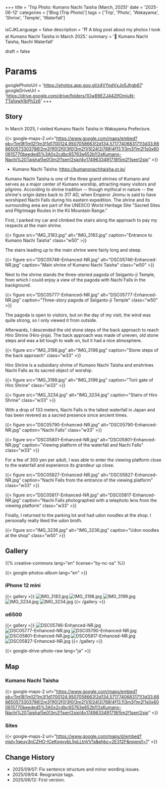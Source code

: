 +++
title = 'Trip Photo: Kumano Nachi Taisha (March, 2025)'
date = '2025-06-12'
categories = ['Blog (Trip Photo)']
tags = ['Trip', 'Photo', 'Wakayama', 'Shrine', 'Temple', 'Waterfall']

isCJKLanguage = false
description = '⛩️ A blog post about my photos I took at Kumano Nachi Taisha in March 2025.'
summary = '📍 Kumano Nachi Taisha, Nachi Waterfall'

draft = false

# Params
googlePhotoUrl = 'https://photos.app.goo.gl/z4VYpdVxJn5Jhgb67'
googleDriveUrl = 'https://drive.google.com/drive/folders/1OwB9EZJ442IfOmjuN-TTa1qwh1bPh2z6'
+++


## Story

In March 2025, I visited Kumano Nachi Taisha in Wakayama Prefecture.

{{< google-maps-2
    url="https://www.google.com/maps/embed?pb=!1m18!1m12!1m3!1d1700124.9507058663!2d134.5717740683171!3d33.668650573303786!2m3!1f0!2f0!3f0!3m2!1i1024!2i768!4f13.1!3m3!1m2!1s0x600615770beeded5%3A0x2cdbc65763e652b1!2sKumano-Nachi%20Taisha!5e0!3m2!1sen!2sjp!4v1749633491718!5m2!1sen!2sjp"
    >}}

- Kumano Nachi Taisha: https://kumanonachitaisha.or.jp/

Kumano Nachi Taisha is one of the three grand shrines of Kumano and serves as a
major center of Kumano worship, attracting many visitors and pilgrims.
According to shrine tradition -- though mythical in nature -- the shrine's
origin dates back to 317 AD, when Emperor Jimmu is said to have worshiped Nachi
Falls during his eastern expedition.
The shrine and its surrounding area are part of the UNESCO World Heritage Site
"Sacred Sites and Pilgrimage Routes in the Kii Mountain Range."

First, I parked my car and climbed the stairs along the approach to pay my respects at the main shrine.

{{< figure
    src="IMG_3183.jpg"
    alt="IMG_3183.jpg"
    caption="Entrance to Kumano Nachi Taisha"
    class="w50"
    >}}

The stairs leading up to the main shrine were fairly long and steep.

{{< figure
    src="DSC05746-Enhanced-NR.jpg"
    alt="DSC05746-Enhanced-NR.jpg"
    caption="Main shrine of Kumano Nachi Taisha"
    class="w50"
    >}}


Next to the shrine stands the three-storied pagoda of Seiganto-ji Temple, from
which I could enjoy a view of the pagoda with Nachi Falls in the background.

{{< figure
    src="DSC05777-Enhanced-NR.jpg"
    alt="DSC05777-Enhanced-NR.jpg"
    caption="Three-story pagoda of Seiganto-ji Temple"
    class="w50"
    >}}

The pagoda is open to visitors, but on the day of my visit, the wind was quite
strong,  so I only viewed it from outside.

Afterwards, I descended the old stone steps of the back approach to reach Hiro
Shrine (Hiro-jinja).
The back approach was made of uneven, old stone steps and was a bit tough to walk on, but it had a nice atmosphere.

{{< figure
    src="IMG_3198.jpg"
    alt="IMG_3198.jpg"
    caption="Stone steps of the back approach"
    class="w33"
    >}}


Hiro Shrine is a subsidiary shrine of Kumano Nachi Taisha and enshrines Nachi
Falls as its sacred object of worship.

{{< figure
    src="IMG_3199.jpg"
    alt="IMG_3199.jpg"
    caption="Torii gate of Hiro Shrine"
    class="w33"
    >}}

{{< figure
    src="IMG_3234.jpg"
    alt="IMG_3234.jpg"
    caption="Stairs of Hiro Shrine"
    class="w33"
    >}}


With a drop of 133 meters, Nachi Falls is the tallest waterfall in Japan and
has been revered as a sacred presence since ancient times.

{{< figure
    src="DSC05790-Enhanced-NR.jpg"
    alt="DSC05790-Enhanced-NR.jpg"
    caption="Nachi Falls"
    class="w33"
    >}}

{{< figure
    src="DSC05801-Enhanced-NR.jpg"
    alt="DSC05801-Enhanced-NR.jpg"
    caption="Viewing platform of the waterfall and Nachi Falls"
    class="w33"
    >}}


For a fee of 300 yen per adult, I was able to enter the viewing platform close
to the waterfall and experience its grandeur up close.


{{< figure
    src="DSC05827-Enhanced-NR.jpg"
    alt="DSC05827-Enhanced-NR.jpg"
    caption="Nachi Falls from the entrance of the viewing platform"
    class="w33"
    >}}

{{< figure
    src="DSC05817-Enhanced-NR.jpg"
    alt="DSC05817-Enhanced-NR.jpg"
    caption="Nachi Falls photographed with a telephoto lens from the viewing platform"
    class="w33"
    >}}


Finally, I returned to the parking lot and had udon noodles at the shop.
I personally really liked the udon broth.

{{< figure
    src="IMG_3236.jpg"
    alt="IMG_3236.jpg"
    caption="Udon noodles at the shop"
    class="w50"
    >}}


## Gallery

{{% creative-commons lang="en" license="by-nc-sa" %}}

{{< google-photos-album lang="en" >}}


### iPhone 12 mini

{{< gallery >}}
<img src="IMG_3183.jpg" alt="IMG_3183.jpg" class="grid-w33" />
<img src="IMG_3198.jpg" alt="IMG_3198.jpg" class="grid-w33" />
<img src="IMG_3199.jpg" alt="IMG_3199.jpg" class="grid-w33" />
<img src="IMG_3234.jpg" alt="IMG_3234.jpg" class="grid-w33" />
<img src="IMG_3236.jpg" alt="IMG_3234.jpg" class="grid-w33" />
{{< /gallery >}}


### α6500

{{< gallery >}}
<img src="DSC05746-Enhanced-NR.jpg" alt="DSC05746-Enhanced-NR.jpg" class="grid-w50" />
<img src="DSC05777-Enhanced-NR.jpg" alt="DSC05777-Enhanced-NR.jpg" class="grid-w50" />
<img src="DSC05790-Enhanced-NR.jpg" alt="DSC05790-Enhanced-NR.jpg" class="grid-w33" />
<img src="DSC05801-Enhanced-NR.jpg" alt="DSC05801-Enhanced-NR.jpg" class="grid-w33" />
<img src="DSC05817-Enhanced-NR.jpg" alt="DSC05817-Enhanced-NR.jpg" class="grid-w33" />
<img src="DSC05827-Enhanced-NR.jpg" alt="DSC05827-Enhanced-NR.jpg" class="grid-w33" />
{{< /gallery >}}

{{< google-drive-photo-raw lang="ja" >}}


## Map

### Kumano Nachi Taisha

{{< google-maps-2
    url="https://www.google.com/maps/embed?pb=!1m18!1m12!1m3!1d1700124.9507058663!2d134.5717740683171!3d33.668650573303786!2m3!1f0!2f0!3f0!3m2!1i1024!2i768!4f13.1!3m3!1m2!1s0x600615770beeded5%3A0x2cdbc65763e652b1!2sKumano-Nachi%20Taisha!5e0!3m2!1sen!2sjp!4v1749633491718!5m2!1sen!2sjp"
    >}}


### Sites

{{< google-maps-2
    url="https://www.google.com/maps/d/embed?mid=1qeuy3nCZHO-ICeKsgyvbL5pLLtnVV1s&ehbc=2E312F&noprof=1"
    >}}


## Change History

- 2025/09/07: Fix sentence structure and minor wording issues.
- 2025/09/04: Reogranize tags.
- 2025/06/12: First version.
